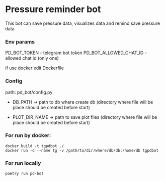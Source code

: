 # Pressure reminder bot

This bot can save pressure data, visualizes data and remind save pressure data

### Env params
PD_BOT_TOKEN - telegram bot token
PD_BOT_ALLOWED_CHAT_ID - allowed chat id (only one)

if use docker edit Dockerfile

### Config

path: pd_bot/config.py

* DB_PATH -> path to db where create db (directory where file will be place should be created before start)

* PLOT_DIR_NAME -> path to save plot files (directory where file will be place should be created before start)


### For run by docker:

```
docker build -t tgpdbot ./
docker run -d --name tg -v /path/to/dir/where/db/db:/home/db tgpdbot
```

### For run locally

```
poetry run pd-bot
```
